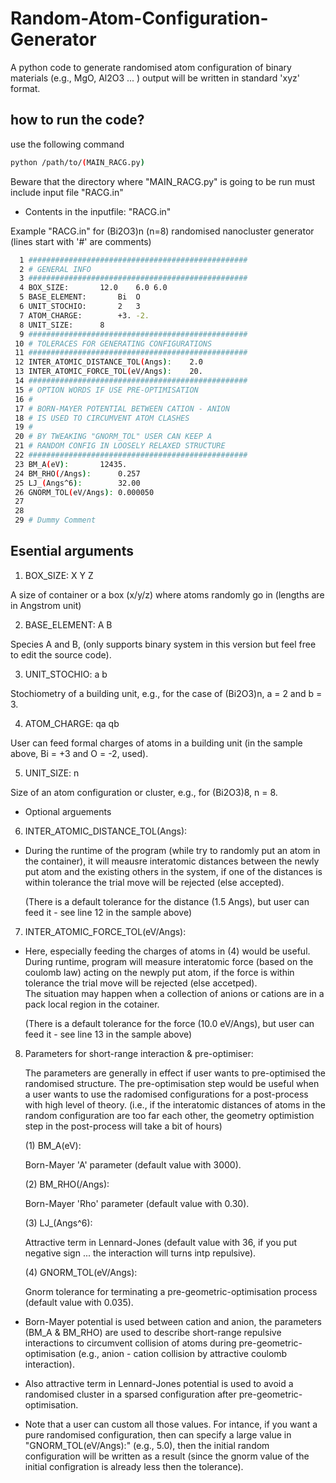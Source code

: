 # Random-Atom-Configuration-Generator

A python code to generate randomised atom configuration of binary materials (e.g., MgO, Al2O3 ... ) output will be written in standard 'xyz' format.

## how to run the code?

use the following command
```bash
python /path/to/(MAIN_RACG.py) 
```
Beware that the directory where "MAIN_RACG.py" is going to be run must include input file "RACG.in"


- Contents in the inputfile: "RACG.in"

Example "RACG.in" for (Bi2O3)n (n=8) randomised nanocluster generator
(lines start with '#' are comments)

```bash
  1	#################################################
  2	# GENERAL INFO
  3	#################################################
  4	BOX_SIZE:		12.0	6.0	6.0
  5	BASE_ELEMENT:		Bi	O
  6	UNIT_STOCHIO:		2	3	
  7	ATOM_CHARGE:		+3.	-2.
  8	UNIT_SIZE:		8
  9	#################################################
 10	# TOLERACES FOR GENERATING CONFIGURATIONS
 11	#################################################
 12	INTER_ATOMIC_DISTANCE_TOL(Angs):	2.0
 13	INTER_ATOMIC_FORCE_TOL(eV/Angs):	20.
 14	#################################################
 15	# OPTION WORDS IF USE PRE-OPTIMISATION
 16	#
 17	# BORN-MAYER POTENTIAL BETWEEN CATION - ANION
 18	# IS USED TO CIRCUMVENT ATOM CLASHES
 19	# 
 20	# BY TWEAKING "GNORM_TOL" USER CAN KEEP A
 21	# RANDOM CONFIG IN LOOSELY RELAXED STRUCTURE
 22	#################################################
 23	BM_A(eV):		12435.
 24	BM_RHO(/Angs):		0.257
 25	LJ_(Angs^6):		32.00
 26	GNORM_TOL(eV/Angs):	0.000050
 27	
 28	
 29	# Dummy Comment
```

## Esential arguments 

 1. BOX_SIZE: X Y Z
 
 A size of container or a box (x/y/z) where atoms randomly go in (lengths are in Angstrom unit)

 2. BASE_ELEMENT: A B

 Species A and B, (only supports binary system in this version but feel free to edit the source code).

 3. UNIT_STOCHIO: a b

 Stochiometry of a building unit, e.g., for the case of (Bi2O3)n, a = 2 and b = 3.

 4. ATOM_CHARGE: qa qb

 User can feed formal charges of atoms in a building unit (in the sample above, Bi = +3 and O = -2, used). 

 5. UNIT_SIZE: n

 Size of an atom configuration or cluster, e.g., for (Bi2O3)8, n = 8.

 - Optional arguements

 6. INTER_ATOMIC_DISTANCE_TOL(Angs):

 * During the runtime of the program (while try to randomly put an atom in the container),
   it will meausre interatomic distances between the newly put atom and the existing others in the system, 
   if one of the distances is within tolerance the trial move will be rejected (else accepted).
 
   (There is a default tolerance for the distance (1.5 Angs), but user can feed it - see line 12 in the sample above)

 7. INTER_ATOMIC_FORCE_TOL(eV/Angs):

 * Here, especially feeding the charges of atoms in (4) would be useful. 
   During runtime, program will measure interatomic force (based on the coulomb law) acting on the newply put atom, 
   if the force is within tolerance the trial move will be rejected (else accetped).    
   The situation may happen when a collection of anions or cations are in a pack local region in the cotainer.

   (There is a default tolerance for the force (10.0 eV/Angs), but user can feed it - see line 13 in the sample above)

 8. Parameters for short-range interaction & pre-optimiser:

    The parameters are generally in effect if user wants to pre-optimised the randomised structure. The pre-optimisation step would be useful when a user wants to 
    use the radomised configurations for a post-process with high level of theory. 
    (i.e., if the interatomic distances of atoms in the random configuration are too far each other, the geometry optimistion step in the post-process will take a bit of hours)
    
    (1) BM_A(eV):

    Born-Mayer 'A' parameter (default value with 3000).
 
    (2) BM_RHO(/Angs):

    Born-Mayer 'Rho' parameter (default value with 0.30).

    (3) LJ_(Angs^6):

    Attractive term in Lennard-Jones (default value with 36, if you put negative sign ... the interaction will turns intp repulsive).

    (4) GNORM_TOL(eV/Angs):

    Gnorm tolerance for terminating a pre-geometric-optimisation process (default value with 0.035).

 * Born-Mayer potential is used between cation and anion, the parameters (BM_A & BM_RHO) are used to describe short-range repulsive interactions 
   to circumvent collision of atoms during pre-geometric-optimisation (e.g., anion - cation collision by attractive coulomb interaction).
 
 * Also attractive term in Lennard-Jones potential is used to avoid a randomised cluster in a sparsed configuration after pre-geometric-optimisation.
   
 * Note that a user can custom all those values. For intance, if you want a pure randomised configuration, then can specify a large value in "GNORM_TOL(eV/Angs):" (e.g., 5.0),
   then the initial random configuration will be written as a result (since the gnorm value of the initial configration is already less then the tolerance).
